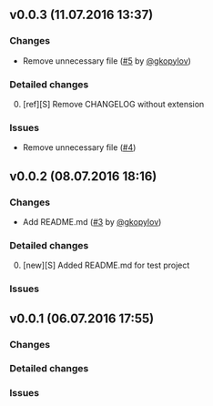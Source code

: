 ## v0.0.3 (11.07.2016 13:37) 

### Changes 
* Remove unnecessary file ([#5](https://github.com/technoeleganceteam/org_test_for_kanban/pull/5) by [@gkopylov](https://github.com/gkopylov)) 

### Detailed changes 
0. [ref][S] Remove CHANGELOG without extension 

### Issues 
* Remove unnecessary file ([#4](https://github.com/technoeleganceteam/org_test_for_kanban/issues/4))

## v0.0.2 (08.07.2016 18:16) 

### Changes 
* Add README.md ([#3](https://github.com/technoeleganceteam/org_test_for_kanban/pull/3) by [@gkopylov](https://github.com/gkopylov)) 

### Detailed changes 
0. [new][S] Added README.md for test project 

### Issues 

## v0.0.1 (06.07.2016 17:55) 

### Changes 

### Detailed changes 

### Issues 

